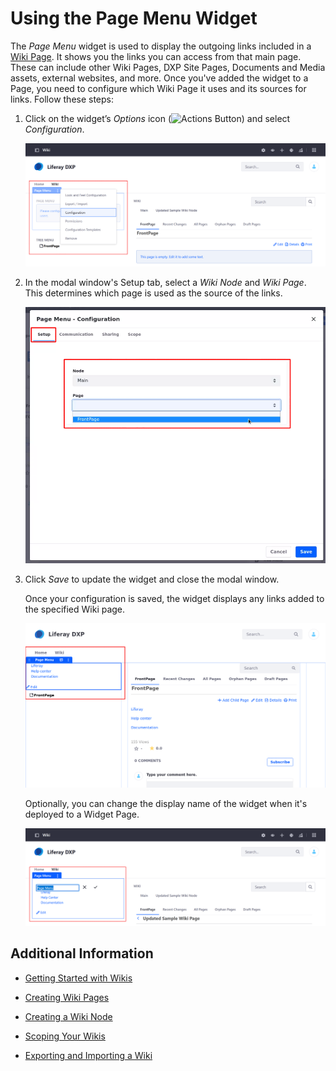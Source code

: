 # Using the Page Menu Widget 

The *Page Menu* widget is used to display the outgoing links included in a [Wiki Page](./getting-started-with-wikis.md). It shows you the links you can access from that main page. These can include other Wiki Pages, DXP Site Pages, Documents and Media assets, external websites, and more. Once you've added the widget to a Page, you need to configure which Wiki Page it uses and its sources for links. Follow these steps: 

1. Click on the widget’s *Options* icon (![Actions Button](../../../images/icon-actions.png)) and select *Configuration*. 

   ![Click on Options to configure the Page menu widget.](./using-the-page-menu-widget/images/01.png)

1. In the modal window's Setup tab, select a *Wiki Node* and *Wiki Page*. This determines which page is used as the source of the links. 
    
    ![In the Setup, select the Wiki Node and Wiki Page.](./using-the-page-menu-widget/images/02.png)  

1. Click *Save* to update the widget and close the modal window.

    Once your configuration is saved, the widget displays any links added to the specified Wiki page. 

    ![The modal window closes, and the configured Page Menu is displayed.](./using-the-page-menu-widget/images/03.png)

   Optionally, you can change the display name of the widget when it's deployed to a Widget Page. 

    ![Change the Page Menu's display name.](./using-the-page-menu-widget/images/04.png)

## Additional Information 

- [Getting Started with Wikis](./getting-started-with-wikis.md)

- [Creating Wiki Pages](./creating-wiki-pages.md) 

- [Creating a Wiki Node](./creating-a-node.md)

- [Scoping Your Wikis](./scoping-your-wikis.md)

- [Exporting and Importing a Wiki](./exporting-and-importing-a-wiki.md)